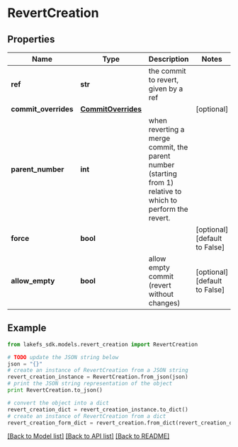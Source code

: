 # RevertCreation


## Properties

Name | Type | Description | Notes
------------ | ------------- | ------------- | -------------
**ref** | **str** | the commit to revert, given by a ref | 
**commit_overrides** | [**CommitOverrides**](CommitOverrides.md) |  | [optional] 
**parent_number** | **int** | when reverting a merge commit, the parent number (starting from 1) relative to which to perform the revert. | 
**force** | **bool** |  | [optional] [default to False]
**allow_empty** | **bool** | allow empty commit (revert without changes) | [optional] [default to False]

## Example

```python
from lakefs_sdk.models.revert_creation import RevertCreation

# TODO update the JSON string below
json = "{}"
# create an instance of RevertCreation from a JSON string
revert_creation_instance = RevertCreation.from_json(json)
# print the JSON string representation of the object
print RevertCreation.to_json()

# convert the object into a dict
revert_creation_dict = revert_creation_instance.to_dict()
# create an instance of RevertCreation from a dict
revert_creation_form_dict = revert_creation.from_dict(revert_creation_dict)
```
[[Back to Model list]](../README.md#documentation-for-models) [[Back to API list]](../README.md#documentation-for-api-endpoints) [[Back to README]](../README.md)


